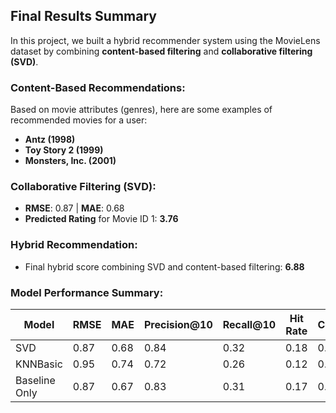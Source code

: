 
## Final Results Summary

In this project, we built a hybrid recommender system using the MovieLens dataset by combining **content-based filtering** and **collaborative filtering (SVD)**.

### Content-Based Recommendations:
Based on movie attributes (genres), here are some examples of recommended movies for a user:

- **Antz (1998)**
- **Toy Story 2 (1999)**
- **Monsters, Inc. (2001)**

### Collaborative Filtering (SVD):
- **RMSE**: 0.87 | **MAE**: 0.68
- **Predicted Rating** for Movie ID 1: **3.76**

### Hybrid Recommendation:
- Final hybrid score combining SVD and content-based filtering: **6.88**

### Model Performance Summary:

| Model          | RMSE | MAE  | Precision@10 | Recall@10 | Hit Rate | Coverage |
|----------------|------|------|--------------|-----------|----------|----------|
| SVD            | 0.87 | 0.68 | 0.84         | 0.32      | 0.18     | 0.26     |
| KNNBasic       | 0.95 | 0.74 | 0.72         | 0.26      | 0.12     | 0.20     |
| Baseline Only  | 0.87 | 0.67 | 0.83         | 0.31      | 0.17     | 0.25     |
